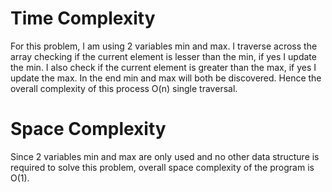 # Time Complexity

For this problem, I am using 2 variables min and max. I traverse across the array checking if the current element is lesser than the min, if yes I update the min. I also check if the current element is greater than the max, if yes I update the max. In the end min and max will both be discovered. Hence the overall complexity of this process O(n) single traversal.

# Space Complexity
Since 2 variables min and max are only used and no other data structure is required to solve this problem, overall space complexity of the program is O(1).